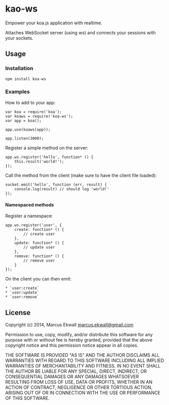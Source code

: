 # kao-ws

Empower your koa.js application with realtime.

Attaches WebSocket server (using ws) and connects your sessions with your sockets.

## Usage

### Installation

    npm install koa-ws

### Examples

How to add to your app:

    var koa = require('koa');
    var koaws = require('koa-ws');
    var app = koa();

    app.use(koaws(app));

    app.listen(3000);

Register a simple method on the server:

    app.ws.register('hello', function* () {
        this.result('world!');
    });

Call the method from the client (make sure to have the client file loaded):

    socket.emit('hello', function (err, result) {
        console.log(result) // should log 'world!'
    });

#### Namespaced methods

Register a namespace:

    app.ws.register('user', {
        create: function* () {
            // create user
        },
        update: function* () {
            // update user
        },
        remove: function* () {
            // remove user
        }
    });

On the client you can then emit:

    * `user:create`
    * `user:update`
    * `user:remove`


## License

Copyright (c) 2014, Marcus Ekwall marcus.ekwall@gmail.com

Permission to use, copy, modify, and/or distribute this software for any purpose with or without fee is hereby granted, provided that the above copyright notice and this permission notice appear in all copies.

THE SOFTWARE IS PROVIDED "AS IS" AND THE AUTHOR DISCLAIMS ALL WARRANTIES WITH REGARD TO THIS SOFTWARE INCLUDING ALL IMPLIED WARRANTIES OF MERCHANTABILITY AND FITNESS. IN NO EVENT SHALL THE AUTHOR BE LIABLE FOR ANY SPECIAL, DIRECT, INDIRECT, OR CONSEQUENTIAL DAMAGES OR ANY DAMAGES WHATSOEVER RESULTING FROM LOSS OF USE, DATA OR PROFITS, WHETHER IN AN ACTION OF CONTRACT, NEGLIGENCE OR OTHER TORTIOUS ACTION, ARISING OUT OF OR IN CONNECTION WITH THE USE OR PERFORMANCE OF THIS SOFTWARE.